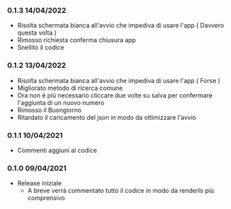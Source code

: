 ### 0.1.3 14/04/2022

* Risolta schermata bianca all'avvio che impediva di usare l'app ( Davvero questa volta )
* Rimosso richiesta conferma chiusura app
* Snellito il codice

### 0.1.2 13/04/2022

* Risolta schermata bianca all'avvio che impediva di usare l'app ( Forse )
* Migliorato metodo di ricerca comune
* Ora non è più necessario cliccare due volte su salva per confermare l'aggiunta di un nuovo numero
* Rimosso il Buongiorno
* Ritardato il caricamento del json in modo da ottimizzare l'avvio

### 0.1.1 10/04/2021

* Commenti aggiuni al codice

### 0.1.0 09/04/2021

* Release iniziale
  - A breve verrà commentato tutto il codice in modo da renderlo più comprensivo